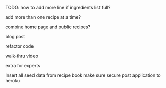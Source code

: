 TODO:
how to add more line if ingredients list full?

add more than one recipe at a time?

combine home page and public recipes?

blog post

refactor code

walk-thru video

extra for experts

Insert all seed data from recipe book
make sure secure
post application to heroku

